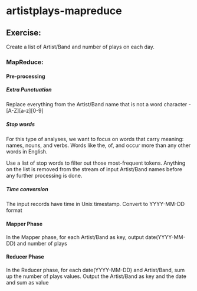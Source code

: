 # artistplays-mapreduce

## Exercise:
Create a list of Artist/Band and number of plays on each day.

### MapReduce:

#### Pre-processing

##### Extra Punctuation
Replace everything from the Artist/Band name that is not a word character - [A-Z][a-z][0-9]

##### Stop words
For this type of analyses, we want to focus on words that carry meaning: names, nouns, and verbs. Words like the, of, and occur more than any other words in English.

Use a list of stop words to filter out those most-frequent tokens. Anything on the list is removed from the stream of input Artist/Band names before any further processing is done.

##### Time conversion
The input records have time in Unix timestamp. Convert to YYYY-MM-DD format

#### Mapper Phase
In the Mapper phase, for each Artist/Band as key, output date(YYYY-MM-DD) and number of plays

#### Reducer Phase
In the Reducer phase, for each date(YYYY-MM-DD) and Artist/Band, sum up the number of plays values. Output the Artist/Band as key and the date and sum as value
